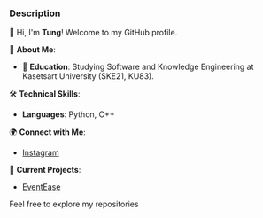 
### Description
👋 Hi, I'm **Tung**! Welcome to my GitHub profile.

🌟 **About Me**:
- 🏫 **Education**: Studying Software and Knowledge Engineering at Kasetsart University (SKE21, KU83).

🛠️ **Technical Skills**:
- **Languages**: Python, C++

🌍 **Connect with Me**:
- [Instagram](https://www.instagram.com/tungthorn__/)

🚀 **Current Projects**:
- [EventEase](https://github.com/Mamajin/Event-Reservation)
  
Feel free to explore my repositories
